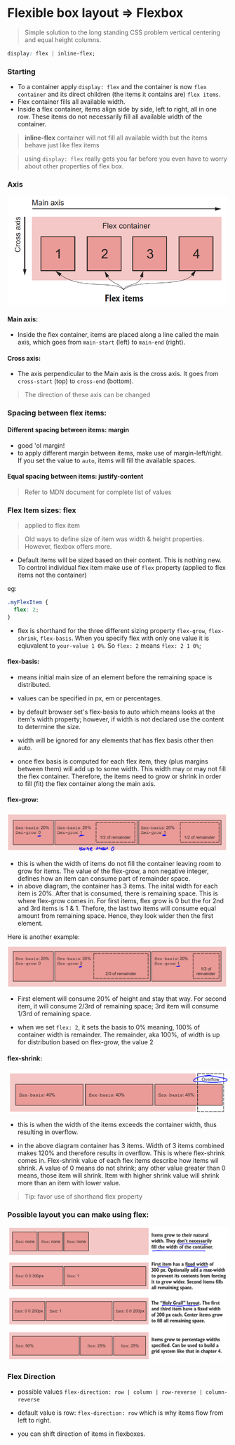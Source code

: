 # Flexible box layout => Flexbox

> Simple solution to the long standing CSS problem vertical centering and equal height columns.

```css
display: flex | inline-flex;
```

### Starting

- To a container apply `display: flex` and the container is now `flex container` and its direct children (the items it contains are) `flex items`.
- Flex container fills all available width.
- Inside a flex container, items align side by side, left to right, all in one row. These items do not necessarily fill all available width of the container.

> **inline-flex** container will not fill all available width but the items behave just like flex items

> using `display: flex` really gets you far before you even have to worry about other properties of flex box.

### Axis

![Flex axis](./assets/flexaxis.png)

#### Main axis:

- Inside the flex container, items are placed along a line called the main axis, which goes from `main-start` (left) to `main-end` (right).

#### Cross axis:

- The axis perpendicular to the Main axis is the cross axis. It goes from `cross-start` (top) to `cross-end` (bottom).

> The direction of these axis can be changed

### Spacing between flex items:

#### Different spacing between items: margin

- good 'ol margin!
- to apply different margin between items, make use of margin-left/right. If you set the value to `auto`, items will fill the available spaces.

#### Equal spacing between items: justify-content

> Refer to MDN document for complete list of values

### Flex Item sizes: flex

> applied to flex item

> Old ways to define size of item was width & height properties. However, flexbox offers more.

- Default items will be sized based on their content. This is nothing new. To control individual flex item make use of `flex` property (applied to flex items not the container)

eg:

```css
.myFlexItem {
  flex: 2;
}
```

- flex is shorthand for the three different sizing property `flex-grow`, `flex-shrink`, `flex-basis`. When you specify flex with only one value it is eqiuvalent to `your-value 1 0%`. So `flex: 2` means `flex: 2 1 0%`;

#### flex-basis:

- means initial main size of an element before the remaining space is distributed.
- values can be specified in px, em or percentages.
- by default browser set's flex-basis to auto which means looks at the item's width property; however, if width is not declared use the content to determine the size.
- width will be ignored for any elements that has flex basis other then auto.

- once flex basis is computed for each flex item, they (plus margins between them) will add up to some width. This width may or may not fill the flex container. Therefore, the items need to grow or shrink in order to fill (fit) the flex container along the main axis.

#### flex-grow:

![flex grow](./assets/flexgrow1.png)

- this is when the width of items do not fill the container leaving room to grow for items. The value of the flex-grow, a non negative integer, defines how an item can consume part of remainder space.
- in above diagram, the container has 3 items. The inital width for each item is 20%. After that is consumed, there is remaining space. This is where flex-grow comes in. For first items, flex grow is 0 but the for 2nd and 3rd items is 1 & 1. Thefore, the last two items will consume equal amount from remaining space. Hence, they look wider then the first element.

Here is another example:

![flex grow](./assets/flexgrow2.png)

- First element will consume 20% of height and stay that way. For second item, it will consume 2/3rd of remaining space; 3rd item will consume 1/3rd of remaining space.

- when we set `flex: 2`, it sets the basis to 0% meaning, 100% of container width is remainder. The remainder, aka 100%, of width is up for distribution based on flex-grow, the value 2

#### flex-shrink:

![flex shrink](./assets/flexshrink1.png)

- this is when the width of the items exceeds the container width, thus resulting in overflow.

- in the above diagram container has 3 items. Width of 3 items combined makes 120% and therefore results in overflow. This is where flex-shrink comes in. Flex-shrink value of each flex items describe how items wil shrink. A value of 0 means do not shrink; any other value greater than 0 means, those item will shrink. Item with higher shrink value will shrink more than an item with lower value.

> Tip: favor use of shorthand flex property

### Possible layout you can make using flex:

![flex possible layout](./assets/flexlayoutpossibility.png)

### Flex Direction

- possible values `flex-direction: row | column | row-reverse | column-reverse`
- default value is row: `flex-direction: row` which is why items flow from left to right.

- you can shift direction of items in flexboxes.
